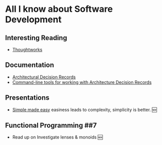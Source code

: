 # All I know about Software Development

## Interesting Reading
 * [Thoughtworks](https://www.thoughtworks.com/insights)

## Documentation ##
 * [Architectural Decision Records](http://product.reverb.com/2015/05/09/documenting-architecture-decisions-the-reverb-way/)
 * [Command-line tools for working with Architecture Decision Records](https://github.com/npryce/adr-tools)

## Presentations ##
 * [Simple made easy](http://www.infoq.com/presentations/Simple-Made-Easy) easiness leads to complexity, simplicity is better. :new:

## Functional Programming ##7
 * Read up on Investigate lenses & monoids :new:
